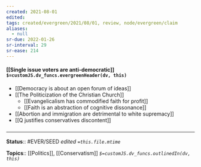 ```yaml
---
created: 2021-08-01
edited: 
tags: created/evergreen/2021/08/01, review, node/evergreen/claim
aliases:
  - null
sr-due: 2022-01-26
sr-interval: 29
sr-ease: 214
---
```


#### [[Single issue voters are anti-democratic]] `$=customJS.dv_funcs.evergreenHeader(dv, this)`

- [[Democracy is about an open forum of ideas]]
- [[The Politicization of the Christian Church]]
	- [[Evangelicalism has commodified faith for profit]]
	- [[Faith is an abstraction of cognitive dissonance]]
- [[Abortion and immigration are detrimental to white supremacy]]
- [[Q justifies conservatives discontent]]

### <hr class="footnote"/>

**Status**:: #EVER/SEED 
*edited `=this.file.mtime`*

**Topics**:: [[Politics]], [[Conservatism]]
*`$=customJS.dv_funcs.outlinedIn(dv, this)`*

